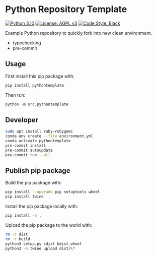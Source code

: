 # Python Repository Template

[![Python 3.10][python_badge]](https://www.python.org/downloads/release/python-3106/)
[![License: AGPL v3][agpl3_badge]](https://www.gnu.org/licenses/agpl-3.0)
[![Code Style: Black][black_badge]](https://github.com/ambv/black)

Example Python repository to quickly fork into new clean environment.

- typechecking
- pre-commit

## Usage

First install this pip package with:

```bash
pip install pythontemplate
```

Then run:

```py
python -m src.pythontemplate
```

## Developer

```bash
sudo apt install ruby-rubygems
conda env create --file environment.yml
conda activate pythontemplate
pre-commit install
pre-commit autoupdate
pre-commit run --all
```

## Publish pip package

Build the pip package with:

```bash
pip install --upgrade pip setuptools wheel
pip install twine
```

Install the pip package locally with:

```bash
pip install -e .
```

Upload the pip package to the world with:

```bash
rm -r dist
rm -r build
python3 setup.py sdist bdist_wheel
python3 -m twine upload dist/\*
```

<!-- Un-wrapped URL's below (Mostly for Badges) -->

[agpl3_badge]: https://img.shields.io/badge/License-AGPL_v3-blue.svg
[black_badge]: https://img.shields.io/badge/code%20style-black-000000.svg
[python_badge]: https://img.shields.io/badge/python-3.6-blue.svg
